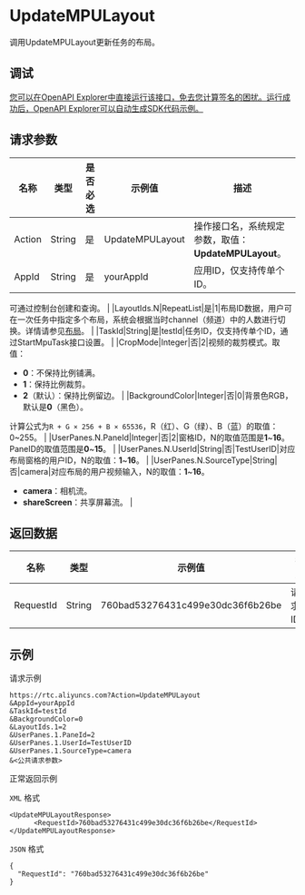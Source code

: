 # UpdateMPULayout

调用UpdateMPULayout更新任务的布局。

## 调试

[您可以在OpenAPI Explorer中直接运行该接口，免去您计算签名的困扰。运行成功后，OpenAPI Explorer可以自动生成SDK代码示例。](https://api.aliyun.com/#product=rtc&api=UpdateMPULayout&type=RPC&version=2018-01-11)

## 请求参数

|名称|类型|是否必选|示例值|描述|
|--|--|----|---|--|
|Action|String|是|UpdateMPULayout|操作接口名，系统规定参数，取值：**UpdateMPULayout**。 |
|AppId|String|是|yourAppId|应用ID，仅支持传单个ID。

 可通过控制台创建和查询。 |
|LayoutIds.N|RepeatList|是|1|布局ID数据，用户可在一次任务中指定多个布局，系统会根据当时channel（频道）中的人数进行切换。详情请参见[布局](https://help.aliyun.com/document_detail/109587.html)。 |
|TaskId|String|是|testId|任务ID，仅支持传单个ID，通过StartMpuTask接口设置。 |
|CropMode|Integer|否|2|视频的裁剪模式。取值：

 -   **0**：不保持比例铺满。
-   **1**：保持比例裁剪。
-   **2**（默认）：保持比例留边。 |
|BackgroundColor|Integer|否|0|背景色RGB，默认是**0**（黑色）。

 计算公式为`R + G × 256 + B × 65536`，R（红）、G（绿）、B（蓝）的取值：0~255。 |
|UserPanes.N.PaneId|Integer|否|2|窗格ID，N的取值范围是**1**~**16**。PaneID的取值范围是**0**~**15**。 |
|UserPanes.N.UserId|String|否|TestUserID|对应布局窗格的用户ID，N的取值：**1**~**16**。 |
|UserPanes.N.SourceType|String|否|camera|对应布局的用户视频输入，N的取值：**1**~**16**。

 -   **camera**：相机流。
-   **shareScreen**：共享屏幕流。 |

## 返回数据

|名称|类型|示例值|描述|
|--|--|---|--|
|RequestId|String|760bad53276431c499e30dc36f6b26be|请求ID。 |

## 示例

请求示例

```
https://rtc.aliyuncs.com?Action=UpdateMPULayout
&AppId=yourAppId
&TaskId=testId
&BackgroundColor=0
&LayoutIds.1=2
&UserPanes.1.PaneId=2
&UserPanes.1.UserId=TestUserID
&UserPanes.1.SourceType=camera
&<公共请求参数>
```

正常返回示例

`XML` 格式

```
<UpdateMPULayoutResponse>
	  <RequestId>760bad53276431c499e30dc36f6b26be</RequestId>
</UpdateMPULayoutResponse>
```

`JSON` 格式

```
{
  "RequestId": "760bad53276431c499e30dc36f6b26be"
}
```

